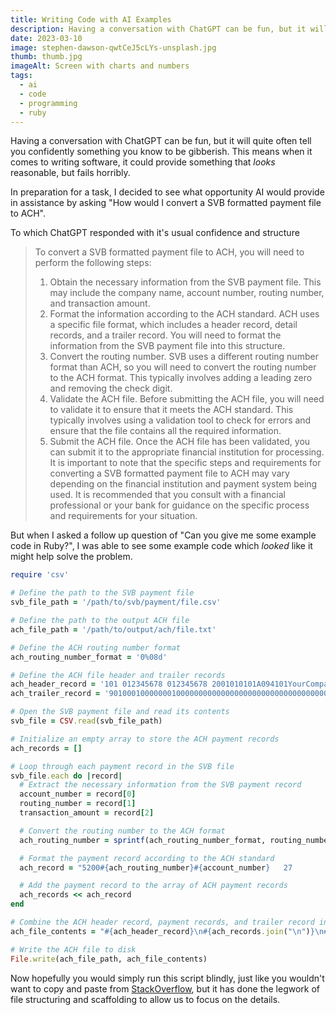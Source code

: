 ```yaml
---
title: Writing Code with AI Examples
description: Having a conversation with ChatGPT can be fun, but it will quite often tell you confidently something you know to be gibberish
date: 2023-03-10
image: stephen-dawson-qwtCeJ5cLYs-unsplash.jpg
thumb: thumb.jpg
imageAlt: Screen with charts and numbers
tags:
  - ai
  - code
  - programming
  - ruby
---
```


Having a conversation with ChatGPT can be fun, but it will quite often tell you confidently something you know to be gibberish. This means when it comes to writing software, it could provide something that _looks_ reasonable, but fails horribly.

In preparation for a task, I decided to see what opportunity AI would provide in assistance by asking "How would I convert a SVB formatted payment file to ACH".

To which ChatGPT responded with it's usual confidence and structure

> To convert a SVB formatted payment file to ACH, you will need to perform the following steps:
> 1. Obtain the necessary information from the SVB payment file. This may include the company name, account number, routing number, and transaction amount.
> 2. Format the information according to the ACH standard. ACH uses a specific file format, which includes a header record, detail records, and a trailer record. You will need to format the information from the SVB payment file into this structure.
> 3. Convert the routing number. SVB uses a different routing number format than ACH, so you will need to convert the routing number to the ACH format. This typically involves adding a leading zero and removing the check digit.
> 4. Validate the ACH file. Before submitting the ACH file, you will need to validate it to ensure that it meets the ACH standard. This typically involves using a validation tool to check for errors and ensure that the file contains all the required information.
> 5. Submit the ACH file. Once the ACH file has been validated, you can submit it to the appropriate financial institution for processing.
> It is important to note that the specific steps and requirements for converting a SVB formatted payment file to ACH may vary depending on the financial institution and payment system being used. It is recommended that you consult with a financial professional or your bank for guidance on the specific process and requirements for your situation.

But when I asked a follow up question of "Can you give me some example code in Ruby?", I was able to see some example code which _looked_ like it might help solve the problem.

```ruby
require 'csv'

# Define the path to the SVB payment file
svb_file_path = '/path/to/svb/payment/file.csv'

# Define the path to the output ACH file
ach_file_path = '/path/to/output/ach/file.txt'

# Define the ACH routing number format
ach_routing_number_format = '0%08d'

# Define the ACH file header and trailer records
ach_header_record = '101 012345678 012345678 2001010101A094101YourCompany           '
ach_trailer_record = '901000100000001000000000000000000000000000000000000000000000000000000000000000'

# Open the SVB payment file and read its contents
svb_file = CSV.read(svb_file_path)

# Initialize an empty array to store the ACH payment records
ach_records = []

# Loop through each payment record in the SVB file
svb_file.each do |record|
  # Extract the necessary information from the SVB payment record
  account_number = record[0]
  routing_number = record[1]
  transaction_amount = record[2]

  # Convert the routing number to the ACH format
  ach_routing_number = sprintf(ach_routing_number_format, routing_number)

  # Format the payment record according to the ACH standard
  ach_record = "5200#{ach_routing_number}#{account_number}   27              #{transaction_amount}0000000000000#{transaction_amount}0000000000000YourCompany           0000000000000000000000000"

  # Add the payment record to the array of ACH payment records
  ach_records << ach_record
end

# Combine the ACH header record, payment records, and trailer record into a single string
ach_file_contents = "#{ach_header_record}\n#{ach_records.join("\n")}\n#{ach_trailer_record}"

# Write the ACH file to disk
File.write(ach_file_path, ach_file_contents)
```

Now hopefully you would simply run this script blindly, just like you wouldn't want to copy and paste from [StackOverflow](https://stackoverflow.com), but it has done the legwork of file structuring and scaffolding to allow us to focus on the details.